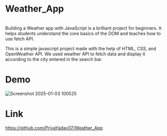 # Weather_App
<br>
Building a Weather app with JavaScript is a brilliant project for beginners. It helps students understand the core basics of the DOM and teaches how to use fetch API.<br>

This is a simple javascript project made with the help of HTML, CSS, and OpenWeather API. We used weather API to fetch data and display it according to the city entered in the search bar.
# Demo
![Screenshot 2025-01-03 100525](https://github.com/user-attachments/assets/528df700-31bf-4b62-913f-e883e122ee89)

# Link
 https://github.com/PriyaYadav07/Weather_App

